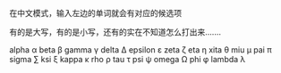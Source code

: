 在中文模式，输入左边的单词就会有对应的候选项

有的是大写，有的是小写，还有的实在不知道怎么打出来.......

alpha α
beta β
gamma γ
delta Δ
epsilon ε
zeta ζ
eta η
xita θ
miu μ
pai π
sigma ∑
ksi ξ
kappa κ
rho ρ
tau τ
psi ψ
omega Ω
phi φ
lambda λ
